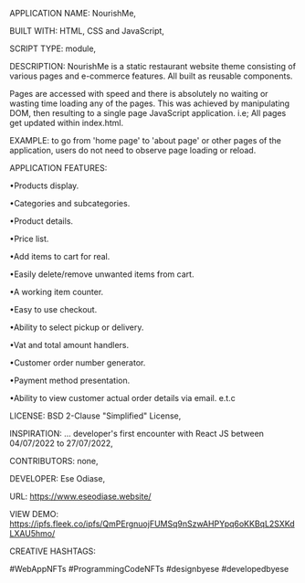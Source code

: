 APPLICATION NAME: NourishMe,

BUILT WITH: HTML, CSS and JavaScript,

SCRIPT TYPE: module,

DESCRIPTION: NourishMe is a static restaurant website theme consisting of various pages and e-commerce features. All built as reusable components.

Pages are accessed with speed and there is absolutely no waiting or wasting time loading any of the pages. This was achieved by manipulating DOM, then resulting to a single page JavaScript application. i.e; All pages get updated within index.html.

EXAMPLE: to go from 'home page' to 'about page' or other pages of the application, users do not need to observe page loading or reload.

APPLICATION FEATURES:

•Products display.

•Categories and subcategories.

•Product details.

•Price list.

•Add items to cart for real.

•Easily delete/remove unwanted items 
from cart.

•A working item counter.

•Easy to use checkout.

•Ability to select pickup or delivery.

•Vat and total amount handlers.

•Customer order number generator.

•Payment method presentation.

•Ability to view customer actual order 
details via email. e.t.c

LICENSE: BSD 2-Clause "Simplified" License,

INSPIRATION: ... developer's first encounter with React JS between 04/07/2022 to 27/07/2022,

CONTRIBUTORS: none,

DEVELOPER: Ese Odiase,

URL: https://www.eseodiase.website/

VIEW DEMO: https://ipfs.fleek.co/ipfs/QmPErgnuojFUMSq9nSzwAHPYpq6oKKBqL2SXKdLXAU5hmo/

CREATIVE HASHTAGS:

#WebAppNFTs
#ProgrammingCodeNFTs
#designbyese 
#developedbyese

